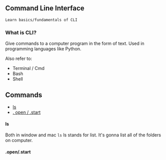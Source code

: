 ## Command Line Interface

    Learn basics/fundamentals of CLI
    
### What is CLI?

Give commands to a computer program in the form of text. Used in programming languages like Python.

Also refer to: 

* Terminal / Cmd 
* Bash 
* Shell

## Commands

* [ls](#ls)
* [. open / .start](#.open/.start)

#### ls 

Both in window and mac `ls` ls stands for list. It's gonna list all of the folders on computer.

#### .open/.start

